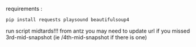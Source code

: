 requirements :
```
pip install requests playsound beautifulsoup4
```
run script midtards!!! from antz
you may need to update url if you missed 3rd-mid-snapshot (ie /4th-mid-snapshot if there is one)
